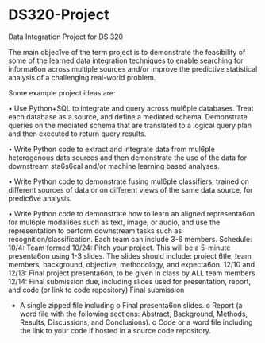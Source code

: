 # DS320-Project
Data Integration Project for DS 320


The main objec1ve of the term project is to demonstrate the feasibility of some of the learned data
integration techniques to enable searching for informa6on across multiple sources and/or improve the
predictive statistical analysis of a challenging real-world problem.


Some example project ideas are:


• Use Python+SQL to integrate and query across mul6ple databases. Treat each database as a
source, and define a mediated schema. Demonstrate queries on the mediated schema that are
translated to a logical query plan and then executed to return query results.

• Write Python code to extract and integrate data from mul6ple heterogenous data sources and
then demonstrate the use of the data for downstream sta6s6cal and/or machine learning based
analyses.

• Write Python code to demonstrate fusing mul6ple classifiers, trained on different sources of data
or on different views of the same data source, for predic6ve analysis.

• Write Python code to demonstrate how to learn an aligned representa6on for mul6ple
modali6es such as text, image, or audio, and use the representation to perform downstream
tasks such as recognition/classification.
Each team can include 3-6 members.
Schedule:
10/4: Team formed
10/24: Pitch your project. This will be a 5-minute presenta6on using 1-3 slides. The slides should include:
project 6tle, team members, background, objective, methodology, and expecta6on.
12/10 and 12/13: Final project presenta6on, to be given in class by ALL team members
12/14: Final submission due, including slides used for presentation, report, and code (or link to code
repository)
Final submission
- A single zipped file including
o Final presenta6on slides.
o Report (a word file with the following sections: Abstract, Background, Methods, Results,
Discussions, and Conclusions).
o Code or a word file including the link to your code if hosted in a source code repository.
